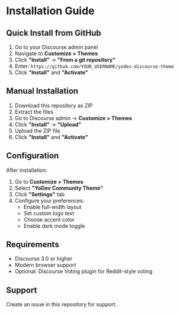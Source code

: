 # Installation Guide

## Quick Install from GitHub

1. Go to your Discourse admin panel
2. Navigate to **Customize > Themes**
3. Click **"Install"** → **"From a git repository"**
4. Enter: `https://github.com/YOUR_USERNAME/yodev-discourse-theme`
5. Click **"Install"** and **"Activate"**

## Manual Installation

1. Download this repository as ZIP
2. Extract the files
3. Go to Discourse admin → **Customize > Themes**
4. Click **"Install"** → **"Upload"**
5. Upload the ZIP file
6. Click **"Install"** and **"Activate"**

## Configuration

After installation:

1. Go to **Customize > Themes**
2. Select **"YoDev Community Theme"**
3. Click **"Settings"** tab
4. Configure your preferences:
   - Enable full-width layout
   - Set custom logo text
   - Choose accent color
   - Enable dark mode toggle

## Requirements

- Discourse 3.0 or higher
- Modern browser support
- Optional: Discourse Voting plugin for Reddit-style voting

## Support

Create an issue in this repository for support.